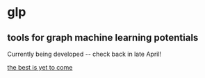 # glp
## tools for graph machine learning potentials

Currently being developed -- check back in late April!

[the best is yet to come](https://www.youtube.com/watch?v=B-Jq26BCwDs)
